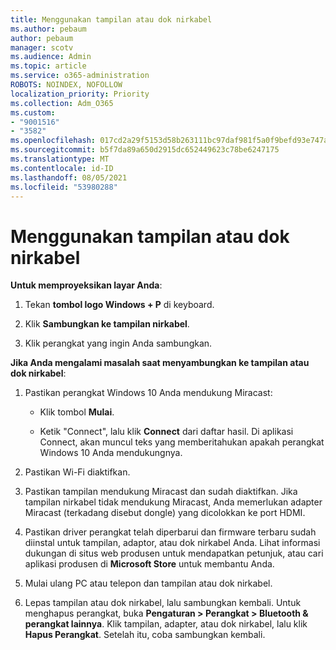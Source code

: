 ```yaml
---
title: Menggunakan tampilan atau dok nirkabel
ms.author: pebaum
author: pebaum
manager: scotv
ms.audience: Admin
ms.topic: article
ms.service: o365-administration
ROBOTS: NOINDEX, NOFOLLOW
localization_priority: Priority
ms.collection: Adm_O365
ms.custom:
- "9001516"
- "3582"
ms.openlocfilehash: 017cd2a29f5153d58b263111bc97daf981f5a0f9befd93e747a06c7e22f01cd7
ms.sourcegitcommit: b5f7da89a650d2915dc652449623c78be6247175
ms.translationtype: MT
ms.contentlocale: id-ID
ms.lasthandoff: 08/05/2021
ms.locfileid: "53980288"
---
```

# <a name="use-wireless-displays-or-docks"></a>Menggunakan tampilan atau dok nirkabel

**Untuk memproyeksikan layar Anda**:

1. Tekan **tombol logo Windows + P** di keyboard.

2. Klik **Sambungkan ke tampilan nirkabel**.

3. Klik perangkat yang ingin Anda sambungkan.

**Jika Anda mengalami masalah saat menyambungkan ke tampilan atau dok nirkabel**:

1. Pastikan perangkat Windows 10 Anda mendukung Miracast: 

    - Klik tombol **Mulai**.
    
    - Ketik "Connect", lalu klik **Connect** dari daftar hasil. Di aplikasi Connect, akan muncul teks yang memberitahukan apakah perangkat Windows 10 Anda mendukungnya. 

2. Pastikan Wi-Fi diaktifkan. 

3. Pastikan tampilan mendukung Miracast dan sudah diaktifkan. Jika tampilan nirkabel tidak mendukung Miracast, Anda memerlukan adapter Miracast (terkadang disebut dongle) yang dicolokkan ke port HDMI.

4. Pastikan driver perangkat telah diperbarui dan firmware terbaru sudah diinstal untuk tampilan, adaptor, atau dok nirkabel Anda. Lihat informasi dukungan di situs web produsen untuk mendapatkan petunjuk, atau cari aplikasi produsen di **Microsoft Store** untuk membantu Anda.

5. Mulai ulang PC atau telepon dan tampilan atau dok nirkabel.

6. Lepas tampilan atau dok nirkabel, lalu sambungkan kembali. Untuk menghapus perangkat, buka **Pengaturan > Perangkat > Bluetooth & perangkat lainnya**. Klik tampilan, adapter, atau dok nirkabel, lalu klik **Hapus Perangkat**. Setelah itu, coba sambungkan kembali.
